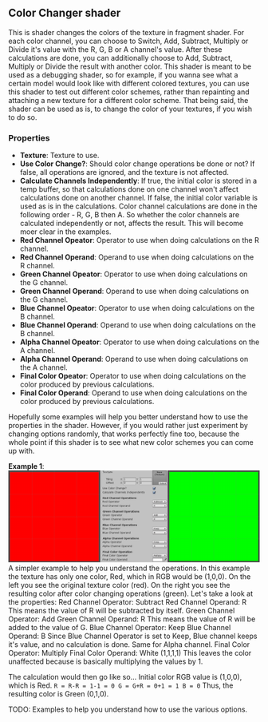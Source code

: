 ## Color Changer shader ##

This is shader changes the colors of the texture in fragment shader. For each color channel, you can choose to Switch, Add, Subtract, Multiply or Divide it's value with the R, G, B or A channel's value. After these calculations are done, you can additionally choose to Add, Subtract, Multiply or Divide the result with another color. This shader is meant to be used as a debugging shader, so for example, if you wanna see what a certain model would look like with different colored textures, you can use this shader to test out different color schemes, rather than repainting and attaching a new texture for a different color scheme. That being said, the shader can be used as is, to change the color of your textures, if you wish to do so.

### Properties ###

- __Texture__: Texture to use.
- __Use Color Change?__: Should color change operations be done or not? If false, all operations are ignored, and the texture is not affected.
- __Calculate Channels Independently__: If true, the initial color is stored in a temp buffer, so that calculations done on one channel won't affect calculations done on another channel. If false, the initial color variable is used as is in the calculations. Color channel calculations are done in the following order - R, G, B then A. So whether the color channels are calculated independently or not, affects the result. This will become moer clear in the examples.
- __Red Channel Opeator__: Operator to use when doing calculations on the R channel.
- __Red Channel Operand__: Operand to use when doing calculations on the R channel.
- __Green Channel Opeator__: Operator to use when doing calculations on the G channel.
- __Green Channel Operand__: Operand to use when doing calculations on the G channel.
- __Blue Channel Opeator__: Operator to use when doing calculations on the B channel.
- __Blue Channel Operand__: Operand to use when doing calculations on the B channel.
- __Alpha Channel Opeator__: Operator to use when doing calculations on the A channel.
- __Alpha Channel Operand__: Operand to use when doing calculations on the A channel.
- __Final Color Opeator__: Operator to use when doing calculations on the color produced by previous calculations.
- __Final Color Operand__: Operand to use when doing calculations on the color produced by previous calculations.

Hopefully some examples will help you better understand how to use the properties in the shader. However, if you would rather just experiment by changing options randomly, that works perfectly fine too, because the whole point if this shader is to see what new color schemes you can come up with.

__Example 1__: 
![Example1](https://github.com/Demkeys/DemkeysUnityShaders/blob/master/ColorChanger/ExamplePic1.png)
A simpler example to help you understand the operations. In this example the texture has only one color, Red, which in RGB would be (1,0,0). On the left you see the original texture color (red). On the right you see the resulting color after color changing operations (green). Let's take a look at the properties:
Red Channel Operator: Subtract
Red Channel Operand: R
This means the value of R will be subtracted by itself.
Green Channel Operator: Add
Green Channel Operand: R
This means the value of R will be added to the value of G.
Blue Channel Operator: Keep
Blue Channel Operand: B
Since Blue Channel Operator is set to Keep, Blue channel keeps it's value, and no calculation is done. Same for Alpha channel.
Final Color Operator: Multiply
Final Color Operand: White (1,1,1,1)
This leaves the color unaffected because is basically multiplying the values by 1.

The calculation would then go like so...
Initial color RGB value is (1,0,0), which is Red.
`R = R-R = 1-1 = 0
G = G+R = 0+1 = 1
B = 0`
Thus, the resulting color is Green (0,1,0).






TODO: Examples to help you understand how to use the various options.
